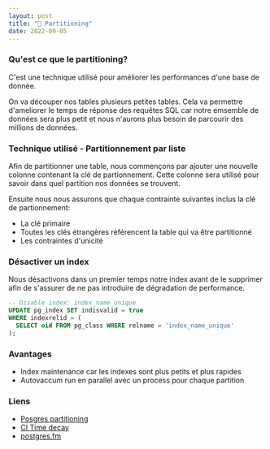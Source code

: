 ```yaml
---
layout: post
title: "🐘 Partitioning"
date: 2022-09-05
---
```


### Qu'est ce que le partitioning?

C'est une technique utilisé pour améliorer les performances d'une base de donnée.

On va découper nos tables plusieurs petites tables. Cela va permettre
d'ameliorer le temps de réponse des requêtes SQL car notre emsemble de données sera plus
petit et nous n'aurons plus besoin de parcourir des millions de données.

### Technique utilisé - Partitionnement par liste

Afin de partitionner une table, nous commençons par ajouter une nouvelle colonne contenant la clé de partionnement. Cette colonne sera utilisé pour savoir dans quel partition nos données se trouvent.

Ensuite nous nous assurons que chaque contrainte suivantes inclus la clé de partionnement:

- La clé primaire
- Toutes les clés étrangères référencent la table qui va être partitionné
- Les contraintes d'unicité

### Désactiver un index

Nous désactivons dans un premier temps notre index avant de le supprimer afin de s'assurer de ne pas introduire de dégradation de performance.

```sql
-- Disable index: index_name_unique
UPDATE pg_index SET indisvalid = true
WHERE indexrelid = (
  SELECT oid FROM pg_class WHERE relname = 'index_name_unique'
);
```

### Avantages

- Index maintenance car les indexes sont plus petits et plus rapides
- Autovaccum run en parallel avec un process pour chaque partition

### Liens

- [Posgres partitioning](https://www.postgresql.org/docs/current/ddl-partitioning.html)
- [CI Time decay](https://docs.gitlab.com/ee/architecture/blueprints/ci_data_decay/pipeline_partitioning.html)
- [postgres.fm](https://postgres.fm/episodes/partitioning)
